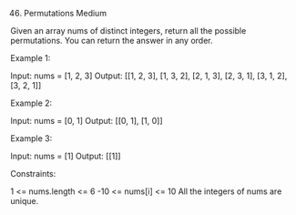 46. Permutations
Medium

Given an array nums of distinct integers, return all the possible permutations. You can return the answer in any order. 

Example 1:

Input: nums = [1, 2, 3]
Output: [[1, 2, 3], [1, 3, 2], [2, 1, 3], [2, 3, 1], [3, 1, 2], [3, 2, 1]]

Example 2:

Input: nums = [0, 1]
Output: [[0, 1], [1, 0]]

Example 3:

Input: nums = [1]
Output: [[1]]
 

Constraints:

1 <= nums.length <= 6
-10 <= nums[i] <= 10
All the integers of nums are unique.
